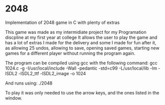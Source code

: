 # 2048
Implementation of 2048 game in C with plenty of extras

This game was made as my intermidiate project for my Programation discpline at my first year at college
It allows the user to play the game and has a lot of extras I made for the delivery and some I made for fun after it, as allowing 25 undos, allowing to save, opening saved games, starting new games for a different player without running the program again.

The program can be compiled using gcc with the following command:
gcc 1024.c -g -I/usr/local/include -Wall -pedantic -std=c99 -L/usr/local/lib -lm -lSDL2 -lSDL2_ttf -lSDL2_image -o 1024

And runs using:
./2048

To play it was only needed to use the arrow keys, and the ones listed in the window.

